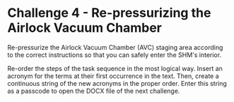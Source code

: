 # Challenge 4 - Re-pressurizing the Airlock Vacuum Chamber

Re-pressurize the Airlock Vacuum Chamber (AVC) staging area according to the correct instructions so that you can safely enter the SHM's interior.

Re-order the steps of the task sequence in the most logical way. Insert an acronym for the terms at their first occurrence in the text.
Then, create a continuous string of the new acronyms in the proper order. 
Enter this string as a passcode to open the DOCX file of the next challenge.
